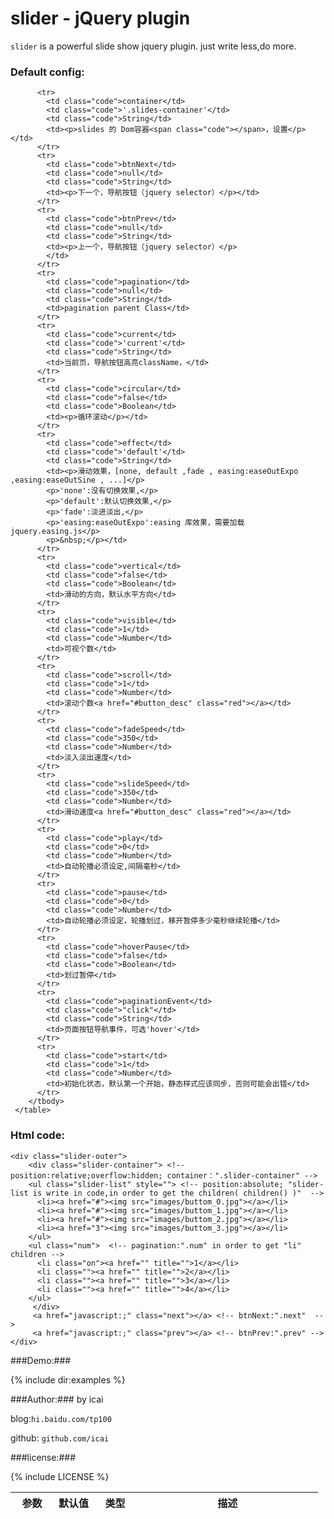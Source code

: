 slider - jQuery plugin
=======

`slider` is a  powerful slide show jquery plugin. just write less,do more.


### Default config: ###
<table class="classtable" cellspacing="0">
	    <thead>
	      <tr>
	        <th width="14%">参数</th>
	        <th width="13%">默认值</th>
	        <th width="14%">类型</th>
	        <th width="59%">描述</th>
	      </tr>
	    </thead>
	    <tbody>
	    
	      <tr>
	        <td class="code">container</td>
	        <td class="code">'.slides-container'</td>
	        <td class="code">String</td>        
	        <td><p>slides 的 Dom容器<span class="code"></span>，设置</p></td>                    
	      </tr>    
	      <tr>
	        <td class="code">btnNext</td>
	        <td class="code">null</td>
	        <td class="code">String</td>        
	        <td><p>下一个，导航按钮（jquery selector）</p></td>                    
	      </tr>
	      <tr>
	        <td class="code">btnPrev</td>
	        <td class="code">null</td>
	        <td class="code">String</td>        
	        <td><p>上一个，导航按钮（jquery selector）</p>
	        </td>                    
	      </tr>
	      <tr>
	        <td class="code">pagination</td>
	        <td class="code">null</td>
	        <td class="code">String</td>        
	        <td>pagination parent Class</td>                    
	      </tr>
	      <tr>
	        <td class="code">current</td>
	        <td class="code">'current'</td>
	        <td class="code">String</td>        
	        <td>当前页，导航按钮高亮className，</td>                    
	      </tr>
	      <tr>
	        <td class="code">circular</td>
	        <td class="code">false</td>
	        <td class="code">Boolean</td>        
	        <td><p>循环滚动</p></td>                    
	      </tr>
	      <tr>
	        <td class="code">effect</td>
	        <td class="code">'default'</td>
	        <td class="code">String</td>        
	        <td><p>滑动效果，[none, default ,fade , easing:easeOutExpo ,easing:easeOutSine , ...]</p>
            <p>'none':没有切换效果,</p>
            <p>'default':默认切换效果,</p>
            <p>'fade':淡进淡出,</p>
            <p>'easing:easeOutExpo':easing 库效果，需要加载jquery.easing.js</p>
            <p>&nbsp;</p></td>                    
	      </tr>
	      <tr>
	        <td class="code">vertical</td>
	        <td class="code">false</td>
	        <td class="code">Boolean</td>        
	        <td>滑动的方向，默认水平方向</td>                    
	      </tr>            
	      <tr>
	        <td class="code">visible</td>
	        <td class="code">1</td>
	        <td class="code">Number</td>        
	        <td>可视个数</td>                    
	      </tr>       
	      <tr>
	        <td class="code">scroll</td>
	        <td class="code">1</td>
	        <td class="code">Number</td>        
	        <td>滚动个数<a href="#button_desc" class="red"></a></td>                    
	      </tr>
	      <tr>
	        <td class="code">fadeSpeed</td>
	        <td class="code">350</td>
	        <td class="code">Number</td>        
	        <td>淡入淡出速度</td>                            
	      </tr>      
	      <tr>
	        <td class="code">slideSpeed</td>
	        <td class="code">350</td>
	        <td class="code">Number</td>        
	        <td>滑动速度<a href="#button_desc" class="red"></a></td>                    
	      </tr>
	      <tr>
	        <td class="code">play</td>
	        <td class="code">0</td>
	        <td class="code">Number</td>        
	        <td>自动轮播必须设定,间隔毫秒</td>                    
	      </tr>            
	      <tr>
	        <td class="code">pause</td>
	        <td class="code">0</td>
	        <td class="code">Number</td>        
	        <td>自动轮播必须设定，轮播划过，移开暂停多少毫秒继续轮播</td>                    
	      </tr>       
	      <tr>
	        <td class="code">hoverPause</td>
	        <td class="code">false</td>
	        <td class="code">Boolean</td>        
	        <td>划过暂停</td>                    
	      </tr>       
	      <tr>
	        <td class="code">paginationEvent</td>
	        <td class="code">"click"</td>
	        <td class="code">String</td>        
	        <td>页面按钮导航事件，可选'hover'</td>                    
	      </tr>             
	      <tr>
	        <td class="code">start</td>
	        <td class="code">1</td>
	        <td class="code">Number</td>        
	        <td>初始化状态，默认第一个开始，静态样式应该同步，否则可能会出错</td>                    
	      </tr>        
	    </tbody>
	 </table>



### Html code: ###

    <div class="slider-outer">
    	<div class="slider-container"> <!-- position:relative;overflow:hidden; container：".slider-container" -->
    	<ul class="slider-list" style=""> <!-- position:absolute; "slider-list is write in code,in order to get the children( children() )"  -->
    	  <li><a href="#"><img src="images/buttom_0.jpg"></a></li>
    	  <li><a href="#"><img src="images/buttom_1.jpg"></a></li>
    	  <li><a href="#"><img src="images/buttom_2.jpg"></a></li>
    	  <li><a href="3"><img src="images/buttom_3.jpg"></a></li>
    	</ul>
    	<ul class="num">  <!-- pagination:".num" in order to get "li" children -->
    	  <li class="on"><a href="" title="">1</a></li>
    	  <li class=""><a href="" title="">2</a></li>
    	  <li class=""><a href="" title="">3</a></li>
    	  <li class=""><a href="" title="">4</a></li>
    	</ul>
    	 </div>
    	 <a href="javascript:;" class="next"></a> <!-- btnNext:".next"  -->
    	 <a href="javascript:;" class="prev"></a> <!-- btnPrev:".prev" -->
    </div>



###Demo:###

{% include dir:examples  %}


###Author:###
by icai 

blog:`hi.baidu.com/tp100`

github: `github.com/icai`


###license:###

{% include LICENSE %}



